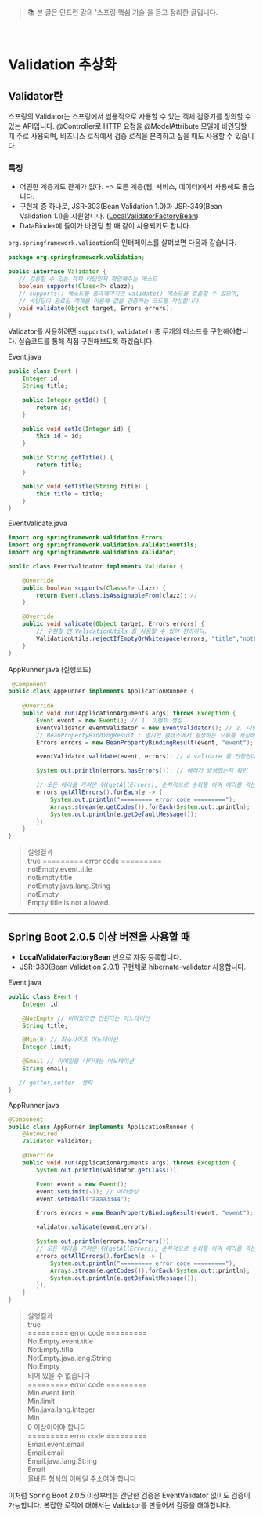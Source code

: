 > 📚 본 글은 인프런 강의 '스프링 핵심 기술'을 듣고 정리한 글입니다. 

<br>


# **Validation 추상화** 
 
## **Validator란**
스프링의 Validator는 스프링에서 범용적으로 사용할 수 있는 객체 검증기를 정의할 수 있는 API입니다. @Controller로 HTTP 요청을 @ModelAttribute 모델에 바인딩할 때 주로 사용되며, 비즈니스 로직에서 검증 로직을 분리하고 싶을 때도 사용할 수 있습니다. 

### 특징
* 어떤한 계층과도 관계가 없다. => 모든 계층(웹, 서비스, 데이터)에서 사용해도 좋습니다. 
* 구현체 중 하나로, JSR-303(Bean Validation 1.0)과 JSR-349(Bean Validation 1.1)을
지원합니다. (<a href = 'https://docs.spring.io/spring-framework/docs/current/javadoc-api/org/springframework/validation/beanvalidation/LocalValidatorFactoryBean.html'>LocalValidatorFactoryBean</a>)
* DataBinder에 들어가 바인딩 할 때 같이 사용되기도 합니다. 

 `org.springframework.validation`의 인터페이스를 살펴보면 다음과 같습니다.

 ```java
package org.springframework.validation;

public interface Validator {
    // 검증할 수 있는 객체 타입인지 확인해주는 메소드
    boolean supports(Class<?> clazz);
    // supports() 메소드를 통과해야지만 validate() 메소드를 호출할 수 있으며,
    // 바인딩이 완료된 객체를 이용해 값을 검증하는 코드를 작성합니다. 
    void validate(Object target, Errors errors);
}
```
Validator를 사용하려면 `supports()`, `validate()` 총 두개의 메소드를 구현해야합니다. 
실습코드를 통해 직접 구현해보도록 하겠습니다. 


Event.java
```java
public class Event {
    Integer id;
    String title;

    public Integer getId() {
        return id;
    }

    public void setId(Integer id) {
        this.id = id;
    }

    public String getTitle() {
        return title;
    }

    public void setTitle(String title) {
        this.title = title;
    }
}
```
EventValidate.java
```java
import org.springframework.validation.Errors;
import org.springframework.validation.ValidationUtils;
import org.springframework.validation.Validator;

public class EventValidator implements Validator {

    @Override
    public boolean supports(Class<?> clazz) {
        return Event.class.isAssignableFrom(clazz); // 
    }

    @Override
    public void validate(Object target, Errors errors) {
        // 구현할 땐 ValidationUtils 를 사용할 수 있어 편리하다. 
        ValidationUtils.rejectIfEmptyOrWhitespace(errors, "title","notEmpty","Empty title is not allowed.");
    }
}
```
AppRunner.java (실행코드)
```java
 @Component
public class AppRunner implements ApplicationRunner {
    
    @Override
    public void run(ApplicationArguments args) throws Exception {
        Event event = new Event(); // 1. 이벤트 생성
        EventValidator eventValidator = new EventValidator(); // 2. 이벤트 Validator 생성
        // BeanPropertyBindingResult : 명시한 클래스에서 발생하는 오류를 저장하는 역할만 하는 객체
        Errors errors = new BeanPropertyBindingResult(event, "event"); // 3. 에러 생성

        eventValidator.validate(event, errors); // 4.validate 를 진행한다.

        System.out.println(errors.hasErrors()); // 에러가 발생했는지 확인

        // 모든 에러를 가져온 뒤(getAllErrors), 순차적으로 순회를 하며 에러를 찍는다. 
        errors.getAllErrors().forEach(e -> {
            System.out.println("========= error code =========");
            Arrays.stream(e.getCodes()).forEach(System.out::println);
            System.out.println(e.getDefaultMessage());
        });
    }
}
```

> 실행결과<br>
>true
========= error code =========<br>
notEmpty.event.title<br>
notEmpty.title<br>
notEmpty.java.lang.String<br>
notEmpty<br> 
Empty title is not allowed.

----

## Spring Boot 2.0.5 이상 버전을 사용할 때
* **LocalValidatorFactoryBean** 빈으로 자동 등록합니다. 
* JSR-380(Bean Validation 2.0.1) 구현체로 hibernate-validator 사용합니다. 

Event.java
```java
public class Event {
    Integer id;

    @NotEmpty // 비어있으면 안된다는 어노테이션
    String title;

    @Min(0) // 최소사이즈 어노테이션
    Integer limit;

    @Email // 이메일을 나타내는 어노테이션
    String email;

   // getter,setter  생략
}
```

AppRunner.java
```java
@Component
public class AppRunner implements ApplicationRunner {
    @Autowired
    Validator validator;

    @Override
    public void run(ApplicationArguments args) throws Exception {
        System.out.println(validator.getClass());

        Event event = new Event();  
        event.setLimit(-1); // 에러생성
        event.setEmail("aaaa3344");

        Errors errors = new BeanPropertyBindingResult(event, "event");

        validator.validate(event,errors);

        System.out.println(errors.hasErrors());
        // 모든 에러를 가져온 뒤(getAllErrors), 순차적으로 순회를 하며 에러를 찍는다.
        errors.getAllErrors().forEach(e -> {
            System.out.println("========= error code =========");
            Arrays.stream(e.getCodes()).forEach(System.out::println);
            System.out.println(e.getDefaultMessage());
        });
    }
}
```

> 실행결과<br>
true<br>
========= error code =========<br>
NotEmpty.event.title<br>
NotEmpty.title<br>
NotEmpty.java.lang.String<br>
NotEmpty<br>
비어 있을 수 없습니다<br>
========= error code =========<br>
Min.event.limit<br>
Min.limit<br>
Min.java.lang.Integer<br>
Min<br>
0 이상이어야 합니다<br>
========= error code =========<br>
Email.event.email<br>
Email.email<br>
Email.java.lang.String<br>
Email<br>
올바른 형식의 이메일 주소여야 합니다<br>


이처럼 Spring Boot 2.0.5 이상부터는 간단한 검증은 EventValidator 없이도 검증이 가능합니다. 복잡한 로직에 대해서는 Validator를 만들어서 검증을 해야합니다. 